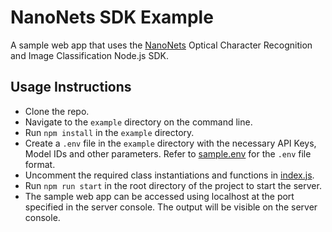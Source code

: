 # NanoNets SDK Example

A sample web app that uses the [NanoNets](https://nanonets.com) Optical Character Recognition and Image Classification Node.js SDK.

## Usage Instructions

-   Clone the repo.
-   Navigate to the `example` directory on the command line.
-   Run `npm install` in the `example` directory.
-   Create a `.env` file in the `example` directory with the necessary API Keys, Model IDs and other parameters. Refer to [sample.env](sample.env) for the `.env` file format.
-   Uncomment the required class instantiations and functions in [index.js](index.js).
-   Run `npm run start` in the root directory of the project to start the server.
-   The sample web app can be accessed using localhost at the port specified in the server console. The output will be visible on the server console.
